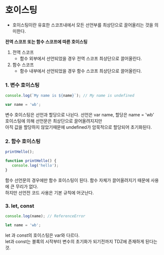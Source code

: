 # 호이스팅
* 호이스팅이란 유효한 스코프내에서 모든 선언부를 최상단으로 끌어올리는 것을 의미한다.

__전역 스코프 또는 함수 스코프에 따른 호이스팅__

1. 전역 스코프
    * 함수 외부에서 선언되었을 경우 전역 스코프 최상단으로 끌어올린다.
2. 함수 스코프
    * 함수 내부에서 선언되었을 경우 함수 스코프 최상단으로 끌어올린다.

### 1. 변수 호이스팅

```javascript
console.log(`My name is ${name}`); // My name is undefined

var name = 'wb';
```
변수 호이스팅은 선언과 할당으로 나뉜다. 선언은 var name, 할당은 name = 'wb'     
호이스팅에 의해 선언문은 최상단으로 끌어올려지지만         
아직 값을 할당하지 않았기때문에 undefined가 암묵적으로 할당되어 초기화된다.

### 2. 함수 호이스팅

```javascript
printHello();

function printHello() {
   console.log('hello');
}
```
함수 선언문의 경우에만 함수 호이스팅이 된다. 함수 자체가 끌어올려지기 때문에 사용에 큰 무리가 없다.         
하지만 선언전 코드 사용은 기본 규칙에 어긋난다.

### 3. let, const

```javascript
console.log(name); // ReferenceError

let name = 'wb'; 
```
let 과 const의 호이스팅은 var와 다르다.        
let과 const는 블록의 시작부터 변수의 초기화가 되기전까지 TDZ에 존재하게 된다는 것.
